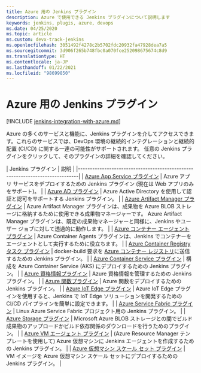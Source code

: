```yaml
---
title: Azure 用の Jenkins プラグイン
description: Azure で使用できる Jenkins プラグインについて説明します
keywords: jenkins, plugis, azure, devops
ms.date: 04/25/2020
ms.topic: article
ms.custom: devx-track-jenkins
ms.openlocfilehash: 3051492f4278c2b5702fdc20932fa47928dea7a5
ms.sourcegitcommit: 3d906f265b748fbc0a070fce252098675674c8d9
ms.translationtype: HT
ms.contentlocale: ja-JP
ms.lasthandoff: 01/22/2021
ms.locfileid: "98699850"
---
```

# <a name="jenkins-plug-ins-for-azure"></a>Azure 用の Jenkins プラグイン

[!INCLUDE [jenkins-integration-with-azure.md](includes/jenkins-integration-with-azure.md)]

Azure の多くのサービスと機能に、Jenkins プラグインを介してアクセスできます。これらのサービスでは、DevOps 環境の継続的インテグレーションと継続的配置 (CI/CD) に関する一連の可能性がサポートされます。 任意の Jenkins プラグインをクリックして、そのプラグインの詳細を確認してください。

| Jenkins プラグイン | 説明                                   |
|------------------------------------------------------------------------------|
| [Azure App Service プラグイン](https://plugins.jenkins.io/azure-app-service)     | Azure アプリ サービスをデプロイするための Jenkins プラグイン (現在は Web アプリのみをサポート)。 |
| [Azure AD プラグイン](https://plugins.jenkins.io/azure-ad)                       | Azure Active Directory を使用して認証と認可をサポートする Jenkins プラグイン。 |
| [Azure Artifact Manager プラグイン](https://plugins.jenkins.io/azure-artifact-manager) | Azure Artifact Manager プラグインは、成果物を Azure BLOB ストレージに格納するために使用できる成果物マネージャーです。 Azure Artifact Manager プラグインは、既定の成果物マネージャーと同様に、Jenkins やユーザー ジョブに対して透過的に動作します。 |
| [Azure コンテナー エージェント プラグイン](https://plugins.jenkins.io/azure-container-agents) | Azure Container Agents プラグインは、Jenkins でコンテナーをエージェントとして実行するために役立ちます。 |
| [Azure Container Registry タスク プラグイン](https://plugins.jenkins.io/azure-container-registry-tasks)       | docker-build 要求を [Azure コンテナー レジストリ](/azure/container-registry/container-registry-tasks-overview)に送信するための Jenkins プラグイン。 |
| [Azure Container Service プラグイン](https://plugins.jenkins.io/azure-acs)       | 構成を Azure Container Service (AKS) にデプロイするための Jenkins プラグイン。 |
| [Azure 資格情報プラグイン](https://plugins.jenkins.io/azure-credentials)      | Azure 資格情報を管理するための Jenkins プラグイン。 |
| [Azure 関数プラグイン](https://plugins.jenkins.io/azure-function)           | Azure 関数をデプロイするための Jenkins プラグイン。 |
| [Azure IoT Edge プラグイン](https://plugins.jenkins.io/azure-iot-edge)           | Azure IoT Edge プラグインを使用すると、Jenkins で IoT Edge ソリューションを開発するための CI/CD パイプラインを簡単に設定できます。 |
| [Azure Service Fabric プラグイン](https://plugins.jenkins.io/service-fabric)     | Linux Azure Service Fabric プロジェクト用の Jenkins プラグイン。 |
| [Azure Storage プラグイン](https://plugins.jenkins.io/windows-azure-storage)     | Microsoft Azure BLOB ストレージとの間でビルド成果物のアップロードかビルド依存関係のダウンロードを行うためのプラグイン。 |
| [Azure VM エージェント プラグイン](https://plugins.jenkins.io/azure-vm-agents)         | (Azure Resource Manager テンプレートを使用して) Azure 仮想マシンに Jenkins エージェントを作成するための Jenkins プラグイン。 |
| [Azure 仮想マシン スケール セット プラグイン](https://plugins.jenkins.io/azure-vmss)           | VM イメージを Azure 仮想マシン スケール セットにデプロイするための Jenkins プラグイン。 |